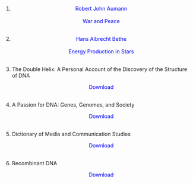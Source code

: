 
 1.  <a href="https://en.wikipedia.org/wiki/Robert_Aumann" target="_blank" style="text-decoration:none"> <font color="blue"> <center> Robert John Aumann</center></font> </a></br>
<a href="https://github.com/manjunath5496/Blog/blob/master/wts(1).pdf" target="_blank" style="text-decoration:none"> <font color="blue"> <center> War and Peace</center></font> </a></br>
                
2. <a href="https://en.wikipedia.org/wiki/Hans_Bethe" target="_blank" style="text-decoration:none"> <font color="blue"> <center> Hans Albrecht Bethe</center></font> </a></br>
               <a href="https://github.com/manjunath5496/Blog/blob/master/wts(2).pdf" target="_blank" style="text-decoration:none"> <font color="blue"> <center> Energy Production in Stars</center></font> </a></br>
                
3.  The Double Helix: A Personal Account of the Discovery of the Structure of DNA</br>
               <a href="https://github.com/manjunath5496/Blog/blob/master/wts(3).pdf" target="_blank" style="text-decoration:none"> <font color="blue"> <center> Download</center></font> </a></br>
                
            
4.  A Passion for DNA: Genes, Genomes, and Society</br>
               <a href="https://github.com/manjunath5496/Blog/blob/master/wts(4).pdf" target="_blank" style="text-decoration:none"> <font color="blue"> <center> Download</center></font> </a></br>
                
            
5.  Dictionary of Media and Communication Studies</br>
               <a href="https://github.com/manjunath5496/Blog/blob/master/wts(5).pdf" target="_blank" style="text-decoration:none"> <font color="blue"> <center> Download</center></font> </a></br>
 
            
6.  Recombinant DNA</br>
               <a href="https://github.com/manjunath5496/Blog/blob/master/wts(6).pdf" target="_blank" style="text-decoration:none"> <font color="blue"> <center> Download</center></font> </a></br>
 

